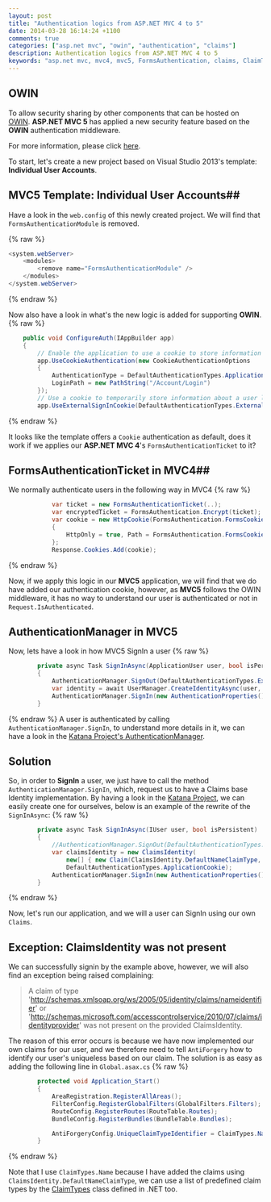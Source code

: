 ```yaml
---
layout: post
title: "Authentication logics from ASP.NET MVC 4 to 5"
date: 2014-03-28 16:14:24 +1100
comments: true
categories: ["asp.net mvc", "owin", "authentication", "claims"]
description: Authentication logics from ASP.NET MVC 4 to 5
keywords: "asp.net mvc, mvc4, mvc5, FormsAuthentication, claims, ClaimTypes, ClaimsIdentity, AuthenticationProperties, SignInAsync"
---
```



## OWIN ##
To allow security sharing by other components that can be hosted on <a href="http://owin.org/" target="_blank">OWIN</a>. 
__ASP.NET MVC 5__  has applied a new security feature based on the __OWIN__ authentication middleware.

For more information, please click <a href="http://blogs.msdn.com/b/webdev/archive/2013/07/03/understanding-owin-forms-authentication-in-mvc-5.aspx" target="_blank">here</a>.

To start, let's create a new project based on Visual Studio 2013's  template: __Individual User Accounts__.


## MVC5 Template: Individual User Accounts##

Have a look in the `web.config` of this newly created project. We will find that `FormsAuthenticationModule` is removed.

{% raw %}
``` cs web.config 
<system.webServer>
	<modules>
		<remove name="FormsAuthenticationModule" />
	</modules>
</system.webServer>
```
{% endraw %}

Now also have a look in what's the new logic is added for supporting __OWIN__.
{% raw %}
``` cs \app_start\startup.auth.cs start:10 mark:13-17,19
    public void ConfigureAuth(IAppBuilder app)
    {
        // Enable the application to use a cookie to store information for the signed in user
        app.UseCookieAuthentication(new CookieAuthenticationOptions
        {
            AuthenticationType = DefaultAuthenticationTypes.ApplicationCookie,
            LoginPath = new PathString("/Account/Login")
        });
        // Use a cookie to temporarily store information about a user logging in with a third party login provider
        app.UseExternalSignInCookie(DefaultAuthenticationTypes.ExternalCookie);
```
{% endraw %}

It looks like the template offers a `Cookie` authentication as default, does it work if we applies our **ASP.NET MVC 4**'s `FormsAuthenticationTicket` to it?

<!-- more -->

## FormsAuthenticationTicket in MVC4##
We normally authenticate users in the following way in MVC4
{% raw %}
``` cs
            var ticket = new FormsAuthenticationTicket(..);
            var encryptedTicket = FormsAuthentication.Encrypt(ticket);
            var cookie = new HttpCookie(FormsAuthentication.FormsCookieName, encryptedTicket)
            {
                HttpOnly = true, Path = FormsAuthentication.FormsCookiePath
            };
            Response.Cookies.Add(cookie);
```
{% endraw %}

Now, if we apply this logic in our **MVC5** application, we will find that we do have added our authentication cookie, however, as **MVC5** follows the OWIN middleware, it has no way to understand our user is authenticated or not in `Request.IsAuthenticated`.

## AuthenticationManager in MVC5 ##
Now, lets have a look in how MVC5 SignIn a user
{% raw %}
``` cs AccountController.cs start:1 mark:5
        private async Task SignInAsync(ApplicationUser user, bool isPersistent)
        {
            AuthenticationManager.SignOut(DefaultAuthenticationTypes.ExternalCookie);
            var identity = await UserManager.CreateIdentityAsync(user, DefaultAuthenticationTypes.ApplicationCookie);
            AuthenticationManager.SignIn(new AuthenticationProperties() { IsPersistent = isPersistent }, identity);
        }
```
{% endraw %}
A user is authenticated by calling `AuthenticationManager.SignIn`, to understand more details in it, we can have a look in the <a target="_blank" href="http://katanaproject.codeplex.com/SourceControl/latest#src/Microsoft.Owin/Security/AuthenticationManager.cs">Katana Project's AuthenticationManager</a>.


## Solution ##
So, in order to **SignIn** a user, we just have to call the method `AuthenticationManager.SignIn`, which, request us to have a Claims base Identity implementation. By having a look in the <a target="_blank" href="http://katanaproject.codeplex.com">Katana Project</a>, we can easily create one for ourselves, below is an example of the rewrite of the `SignInAsync`:
{% raw %}
``` cs AccountController.cs start:1 mark:4-7
        private async Task SignInAsync(IUser user, bool isPersistent)
        {
            //AuthenticationManager.SignOut(DefaultAuthenticationTypes.ExternalCookie);
            var claimsIdentity = new ClaimsIdentity(
                new[] { new Claim(ClaimsIdentity.DefaultNameClaimType, user.UserName) },
                DefaultAuthenticationTypes.ApplicationCookie);
            AuthenticationManager.SignIn(new AuthenticationProperties() { IsPersistent = isPersistent } , claimsIdentity);
        }
```
{% endraw %}

Now, let's run our application, and we will a user can SignIn using our own `Claims`.

## Exception: ClaimsIdentity was not present ##
We can successfully signin by the example above, however, we will also find an exception being raised complaining:
> A claim of type 'http://schemas.xmlsoap.org/ws/2005/05/identity/claims/nameidentifier' or 'http://schemas.microsoft.com/accesscontrolservice/2010/07/claims/identityprovider' was not present on the provided ClaimsIdentity.

The reason of this error occurs is because we have now implemented our own claims for our user, and we therefore need to tell `AntiForgery` how to identify our user's uniqueless based on our claim. The solution is as easy as adding the following line in `Global.asax.cs` 
{% raw %}
``` cs Global.asax.cs start:15 mark:22
        protected void Application_Start()
        {
            AreaRegistration.RegisterAllAreas();
            FilterConfig.RegisterGlobalFilters(GlobalFilters.Filters);
            RouteConfig.RegisterRoutes(RouteTable.Routes);
            BundleConfig.RegisterBundles(BundleTable.Bundles);

            AntiForgeryConfig.UniqueClaimTypeIdentifier = ClaimTypes.Name;
        }
```
{% endraw %}

Note that I use `ClaimTypes.Name` because I have added the claims using `ClaimsIdentity.DefaultNameClaimType`, we can use a list of predefined claim types by the <a target="_blank" href="http://msdn.microsoft.com/en-us/library/system.security.claims.claimtypes(v=vs.110).aspx">ClaimTypes</a> class defined in .NET too.




<span id="exception-error" style="display:none">A claim of type 'http://schemas.xmlsoap.org/ws/2005/05/identity/claims/nameidentifier' or 'http://schemas.microsoft.com/accesscontrolservice/2010/07/claims/identityprovider' was not present on the provided ClaimsIdentity. To enable anti-forgery token support with claims-based authentication, please verify that the configured claims provider is providing both of these claims on the ClaimsIdentity instances it generates. If the configured claims provider instead uses a different claim type as a unique identifier, it can be configured by setting the static property AntiForgeryConfig.UniqueClaimTypeIdentifier.</span>